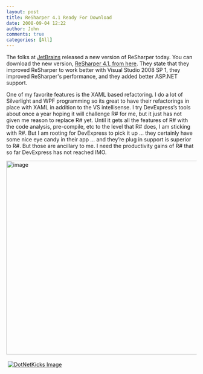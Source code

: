 ```yaml
---
layout: post
title: ReSharper 4.1 Ready For Download
date: 2008-09-04 12:22
author: John
comments: true
categories: [All]
---
```

<p>The folks at <a href="http://www.jetbrains.com/index.html">JetBrains</a> released a new version of ReSharper today. You can download the new version, <a href="http://www.jetbrains.com/resharper/download/index.html">ReSharper 4.1, from here</a>. They state that they improved ReSharper to work better with Visual Studio 2008 SP 1, they improved ReSharper's performance, and they added better ASP.NET support.</p>  <p>One of my favorite features is the XAML based refactoring. I do a lot of Silverlight and WPF programming so its great to have their refactorings in place with XAML in addition to the VS intellisense. I try DevExpress’s tools about once a year hoping it will challenge R# for me, but it just has not given me reason to replace R# yet. Until it gets all the features of R# with the code analysis, pre-compile, etc to the level that R# does, I am sticking with R#. But I am rooting for DevExpress to pick it up … they certainly have some nice eye candy in their app … and they’re plug in support is superior to R#. But those are ancillary to me. I need the productivity gains of R# that so far DevExpress has not reached IMO.</p>  <p><img title="image" style="border-top-width: 0px; border-left-width: 0px; border-bottom-width: 0px; border-right-width: 0px" height="513" alt="image" src="http://images.johnpapa.net/wp-content/uploads/files/media/image/WindowsLiveWriter/ReSharper4.1ReadyForDownload_ABEF/image_3.png" width="528" border="0" /></p><div class="wlWriterHeaderFooter" style="text-align:left; margin:0px; padding:4px 4px 4px 4px;"><a href="http://www.dotnetkicks.com/kick/?url=/all/resharper-4-1-ready-for-download/"><img src="http://www.dotnetkicks.com/Services/Images/KickItImageGenerator.ashx?url=/all/resharper-4-1-ready-for-download/&amp;bgcolor=0080C0&amp;fgcolor=FFFFFF&amp;border=000000&amp;cbgcolor=D4E1ED&amp;cfgcolor=000000" alt="DotNetKicks Image" border="0/"></a></div><div class="wlWriterHeaderFooter" style="text-align:left; margin:0px; padding:4px 4px 4px 4px;"><script type="text/javascript"><!-- var dzone_url = '/all/resharper-4-1-ready-for-download/'; var dzone_title = 'ReSharper 4.1 Ready For Download'; var dzone_blurb = 'ReSharper 4.1 Ready For Download'; var dzone_style = '1'; --></script><script language="javascript" src="http://widgets.dzone.com/widgets/zoneit.js"></script> </div>

